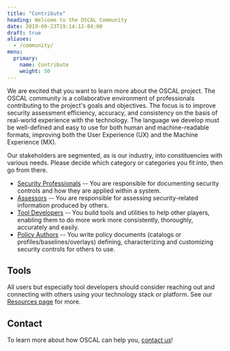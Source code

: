 ```yaml
---
title: "Contribute"
heading: Welcome to the OSCAL Community
date: 2019-09-23T19:14:12-04:00
draft: true
aliases:
  - /community/
menu:
  primary:
    name: Contribute
    weight: 50
---
```

We are excited that you want to learn more about the OSCAL project. The OSCAL community is a collaborative environment of professionals contributing to the project's goals and objectives. The focus is to improve security assessment efficiency, accuracy, and consistency on the basis of real-world experience with the technology. The language we develop must be well-defined and easy to use for both human and machine-readable formats, improving both the User Experience (UX) and the Machine Experience (MX).

Our stakeholders are segmented, as is our industry, into constituencies with various needs. Please decide which category or categories you fit into, then go from there.

- [Security Professionals](/learnmore/stakeholders/securitypros/) -- You are responsible for documenting security controls and how they are applied within a system.
- [Assessors](/learnmore/stakeholders/assessors/) -- You are responsible for assessing security-related information produced by others.
- [Tool Developers](/learnmore/stakeholders/tooldevelopers/) -- You build tools and utilities to help other players, enabling them to do more work more consistently, thoroughly, accurately and easily.
- [Policy Authors](/learnmore/stakeholders/contentcreators/) -- You write policy documents (catalogs or profiles/baselines/overlays) defining, characterizing and customizing security controls for others to use.

## Tools

All users but especially tool developers should consider reaching out and connecting with others using your technology stack or platform. See our [Resources page](/downloads/other-resources/) for more.

## Contact

To learn more about how OSCAL can help you, [contact us](/contact/)!
